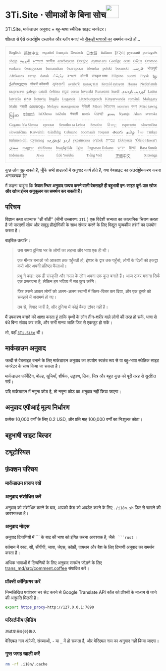 <h1 style="justify-content:space-between">3Ti.Site ⋅ सीमाओं के बिना सोच<img src="//i-01.eu.org/3Ti/logo.svg" style="user-select:none;margin-top:-1px;width:42px"></h1>

3Ti.Site, मार्कडाउन अनुवाद + बहु-भाषा स्थैतिक साइट जनरेटर।

शीघ्रता से ऐसे अंतर्राष्ट्रीय दस्तावेज़ और ब्लॉग बनाएं जो [सैकड़ों भाषाओं का](https://github.com/i18n-site/node/blob/main/lang/src/index.js) समर्थन करते हों...

<pre class="langli" style="display:flex;flex-wrap:wrap;background:transparent;border:1px solid #eee;font-size:12px;box-shadow:0 0 3px inset #eee;padding:12px 5px 4px 12px;justify-content:space-between;"><style>pre.langli i{font-weight:300;font-family:s;margin-right:7px;margin-bottom:8px;font-style:normal;color:#666;border-bottom:1px dashed #ccc;}</style><i>English</i><i> 简体中文 </i><i>español</i><i>français</i><i>Deutsch</i><i> 日本語 </i><i>italiano</i><i>한국어</i><i>русский</i><i>português</i><i>shqip</i><i>‫العربية‬</i><i>አማርኛ</i><i>অসমীয়া</i><i>azərbaycan</i><i>Eʋegbe</i><i>Aymar aru</i><i>Gaeilge</i><i>eesti</i><i>ଓଡ଼ିଆ</i><i>Oromoo</i><i>euskara</i><i>беларуская</i><i>bamanakan</i><i>български</i><i>íslenska</i><i>polski</i><i>bosanski</i><i>‫فارسی‬</i><i>भोजपुरी</i><i>Afrikaans</i><i>татар</i><i>dansk</i><i>‫ދިވެހިބަސް‬</i><i>ትግርኛ</i><i>डोगरी</i><i>संस्कृत भाषा</i><i>Filipino</i><i>suomi</i><i>Frysk</i><i>ខ្មែរ</i><i>ქართული</i><i>गोंयची कोंकणी</i><i>ગુજરાતી</i><i>avañe’ẽ</i><i>қазақ тілі</i><i>Kreyòl ayisyen</i><i>Hausa</i><i>Nederlands</i><i>кыргызча</i><i>galego</i><i>català</i><i>čeština</i><i>ಕನ್ನಡ</i><i>corsu</i><i>hrvatski</i><i>Runasimi</i><i>kurdî</i><i>‫کوردیی ناوەندی‬</i><i>Latina</i><i>latviešu</i><i>ລາວ</i><i>lietuvių</i><i>lingála</i><i>Luganda</i><i>Lëtzebuergesch</i><i>Kinyarwanda</i><i>română</i><i>Malagasy</i><i>Malti</i><i>मराठी</i><i>മലയാളം</i><i>Melayu</i><i>македонски</i><i>मैथिली</i><i>Māori</i><i>মৈতৈলোন্</i><i>монгол</i><i>বাংলা</i><i>Mizo ṭawng</i><i>မြန်မာ</i><i>𞄀𞄄𞄰𞄩𞄍𞄜𞄰</i><i>IsiXhosa</i><i>isiZulu</i><i>नेपाली</i><i>norsk</i><i>ਪੰਜਾਬੀ</i><i>‫پښتو‬</i><i>Nyanja</i><i>Akan</i><i>svenska</i><i>Gagana fa'a Sāmoa</i><i>српски</i><i>Sesotho sa Leboa</i><i>Sesotho</i><i>සිංහල</i><i>esperanto</i><i>slovenčina</i><i>slovenščina</i><i>Kiswahili</i><i>Gàidhlig</i><i>Cebuano</i><i>Soomaali</i><i>тоҷикӣ</i><i>తెలుగు</i><i>தமிழ்</i><i>ไทย</i><i>Türkçe</i><i>türkmen dili</i><i>Cymraeg</i><i>‫ئۇيغۇرچە‬</i><i>‫اردو‬</i><i>українська</i><i>o‘zbek</i><i>‫עברית‬</i><i>Ελληνικά</i><i>ʻŌlelo Hawaiʻi</i><i>‫سنڌي‬</i><i>magyar</i><i>chiShona</i><i>հայերեն</i><i>Igbo</i><i>Pagsasao Ilokano</i><i>‫ייִדיש‬</i><i>हिन्दी</i><i>Basa Sunda</i><i>Indonesia</i><i>Jawa</i><i>Èdè Yorùbá</i><i>Tiếng Việt</i><i> 正體中文 </i><i>Xitsonga</i></pre>

कुछ लोग पूछ सकते हैं, चूँकि सभी ब्राउज़रों में अनुवाद कार्य होते हैं, क्या वेबसाइट का अंतर्राष्ट्रीयकरण करना अनावश्यक है?

मैं कहना चाहूंगा कि **केवल स्थिर अनुवाद उत्पन्न करने वाली वेबसाइटें ही बहुभाषी इन-साइट पूर्ण-पाठ खोज और खोज इंजन अनुकूलन का समर्थन कर सकती हैं।**

## परिचय

विज्ञान कथा उपन्यास &quot;थ्री बॉडी&quot; (चीनी उच्चारण: `3Tǐ` ) एक विदेशी सभ्यता का काल्पनिक चित्रण करता है जो पारदर्शी सोच और समृद्ध प्रौद्योगिकी के साथ संचार करने के लिए विद्युत चुम्बकीय तरंगों का उपयोग करता है।

बाइबिल·उत्पत्ति :

> उस समय दुनिया भर के लोगों का लहजा और भाषा एक ही थी।
>
> एक मीनार बनाओ जो आकाश तक पहुँचती हो, ईश्वर के द्वार तक पहुँचो, लोगों के दिलों को इकट्ठा करो और अपनी प्रतिष्ठा फैलाओ।
>
> प्रभु ने कहा: एक ही संस्कृति और नस्ल के लोग अपना एक कुल बनाते हैं। आज टावर बनाना सिर्फ एक प्रस्तावना है, लेकिन हम भविष्य में सब कुछ करेंगे।
>
> फिर उसने आकर लोगों को अलग-अलग स्थानों में तितर-बितर कर दिया, और एक दूसरे को समझने में असमर्थ हो गए।
>
> तब से, विवाद जारी है, और दुनिया में कोई बैबल टॉवर नहीं है।

मैं उपकरण बनाने की आशा करता हूं ताकि पृथ्वी के लोग तीन-शरीर वाले लोगों की तरह हो सकें, भाषा से बंधे बिना संवाद कर सकें, और सभी मानव जाति फिर से एकजुट हो सकें।

तो, वहाँ [`3Ti.Site`](//3Ti.Site) थी।

## मार्कडाउन अनुवाद

जल्दी से वेबसाइट बनाने के लिए मार्कडाउन अनुवाद का उपयोग स्वतंत्र रूप से या बहु-भाषा स्थैतिक साइट जनरेटर के साथ किया जा सकता है।

मार्कडाउन फ़ॉर्मेटिंग, बोल्ड, सूचियाँ, शीर्षक, उद्धरण, लिंक, चित्र और बहुत कुछ को पूरी तरह से सुरक्षित रखें।

यदि मार्कडाउन में नमूना कोड है, तो नमूना कोड का अनुवाद नहीं किया जाएगा।

## अनुवाद एपीआई मूल्य निर्धारण

प्रत्येक 10,000 वर्णों के लिए 0.2 USD, और प्रति माह 100,000 वर्णों का निःशुल्क कोटा।

## बहुभाषी साइट बिल्डर

## ट्यूटोरियल

## फ़ंक्शन परिचय

### मार्कडाउन प्रारूप रखें

### अनुवाद संशोधित करें

अनुवाद को संशोधित करने के बाद, आपको कैश को अपडेट करने के लिए `./i18n.sh` फिर से चलाने की आवश्यकता है।

### अनुवाद नोट्स

अनुवाद टिप्पणियों में \``` के बाद की भाषा को इंगित करना आवश्यक है, जैसे ` ```rust` ।

वर्तमान में रस्ट, सी, सीपीपी, जावा, जेएस, कॉफ़ी, पायथन और बैश के लिए टिप्पणी अनुवाद का समर्थन करता है।

अधिक भाषाओं में टिप्पणियों के लिए अनुवाद समर्थन जोड़ने के लिए [trans_md/src/comment.coffee](https://github.com/i18n-site/node/blob/main/tran_md/src/comment.coffee) संपादित करें।

### प्रॉक्सी कॉन्फ़िगर करें

निम्नलिखित पर्यावरण चर सेट करने से Google Translate API कॉल को प्रॉक्सी के माध्यम से जाने की अनुमति मिलती है।

```bash
export https_proxy=http://127.0.0.1:7890
```

### परिवर्तनीय एंबेडिंग

```
测试变量${0}嵌入
```

वेरिएबल नाम अंग्रेजी, संख्याओं, `-` या `_` में हो सकता है, और वेरिएबल नाम का अनुवाद नहीं किया जाएगा।

### गुप्त जगह खाली करें

```bash
rm -rf .i18n/.cache
```
